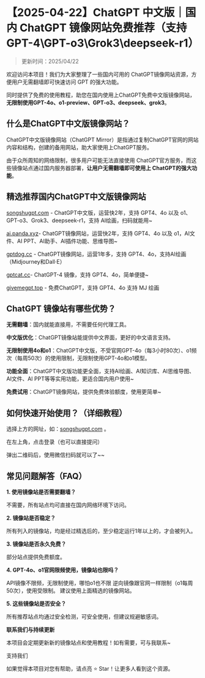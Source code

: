 # 【2025-04-22】ChatGPT 中文版｜国内 ChatGPT 镜像网站免费推荐（支持 GPT-4\GPT-o3\Grok3\deepseek-r1）

> 更新时间：2025/04/22

欢迎访问本项目！我们为大家整理了一些国内可用的 ChatGPT镜像网站资源，方便用户无需翻墙即可快速访问 GPT 的强大功能。

同时提供了免费的使用教程，助您在国内使用上ChatGPT免费中文版镜像网站，**无限制使用GPT-4o、o1-preview、GPT-o3、deepseek、grok3**。

## 什么是ChatGPT中文版镜像网站？

ChatGPT中文版镜像网站（ChatGPT Mirror）是指通过复制ChatGPT官网的网站内容和结构，创建的备用网站，助大家使用上ChatGPT服务。

由于众所周知的网络限制，很多用户可能无法直接使用 ChatGPT官方服务，而这些镜像站点通过国内服务器部署，**让用户无需翻墙即可使用上 ChatGPT的强大功能**。

## 精选推荐国内ChatGPT中文版镜像网站

[songshugpt.com](https://songshugpt.com) - ChatGPT中文版，运营快2年，支持 GPT4、4o 以及 o1、GPT-o3、Grok3、deepseek-r1，支持 AI绘画，扫码就能用~

[ai.panda.xyz](https://ai.panda.xyz)- ChatGPT镜像网站，运营快2年，支持 GPT4、4o 以及 o1，AI文件、AI PPT、AI助手、AI插件功能、思维导图~

[gptdog.cc](https://gptdog.cc) - ChatGPT镜像网站，运营1年多，支持 GPT4、4o，支持AI绘画（Midjourney和Dall·E）

[gptcat.cc](https://gptcat.cc)- ChatGPT-4 镜像，支持 GPT4、4o，简单便捷~

[givemegpt.top](https://givemegpt.top) - 免费ChatGPT，支持 GPT4、4o 支持 MJ 绘画

## ChatGPT 镜像站有哪些优势？

**无需翻墙**：国内就能直接用，不需要任何代理工具。

**中文版优化**：ChatGPT镜像站能提供中文界面，更好的中文语言支持。

**无限制使用4o和o1**：ChatGPT中文版，不受官网GPT-4o（每3小时80次）、o1频次（每周50次）的使用限制，无限制使用GPT-4o和o1模型。

**功能全面**：ChatGPT中文版功能更全面，支持AI绘画、AI知识库、AI思维导图、AI文件、AI PPT等等实用功能，更适合国内用户使用~

**免费试用**：ChatGPT镜像网站，提供免费体验额度，使用更简单~


## 如何快速开始使用？（详细教程）

选择上方的网址，如：[songshugpt.com](https://songshugpt.com) 。

在左上角，点击登录（也可以直接提问）

弹出二维码后，使用微信扫码就可以了~~

## 常见问题解答（FAQ）

**1. 使用镜像站是否需要翻墙？**

不需要，所有站点均可直接在国内网络环境下访问。

**2. 镜像站是否稳定？**

所有列入的镜像站，均是经过精选后的，至少稳定运行1年以上的，才会被列入。

**3. 镜像站是否永久免费？**

部分站点提供免费额度。

**4. GPT-4o、o1官网限频使用，镜像站也限吗？**

API镜像不限频，无限制使用，哪怕o1也不限 逆向镜像跟官网一样限制（o1每周50次），使用受限制。 建议使用上面精选的镜像网站。

**5. 这些镜像站是否安全？**

所有推荐站点均通过安全检测，可安全使用，但建议规避敏感词。

**联系我们与持续更新**

本项目会定期更新新的镜像站点和使用教程！如有需要，可与我联系~

支持我们

如果觉得本项目对您有帮助，请点亮 ⭐ Star！让更多人看到这个资源。
